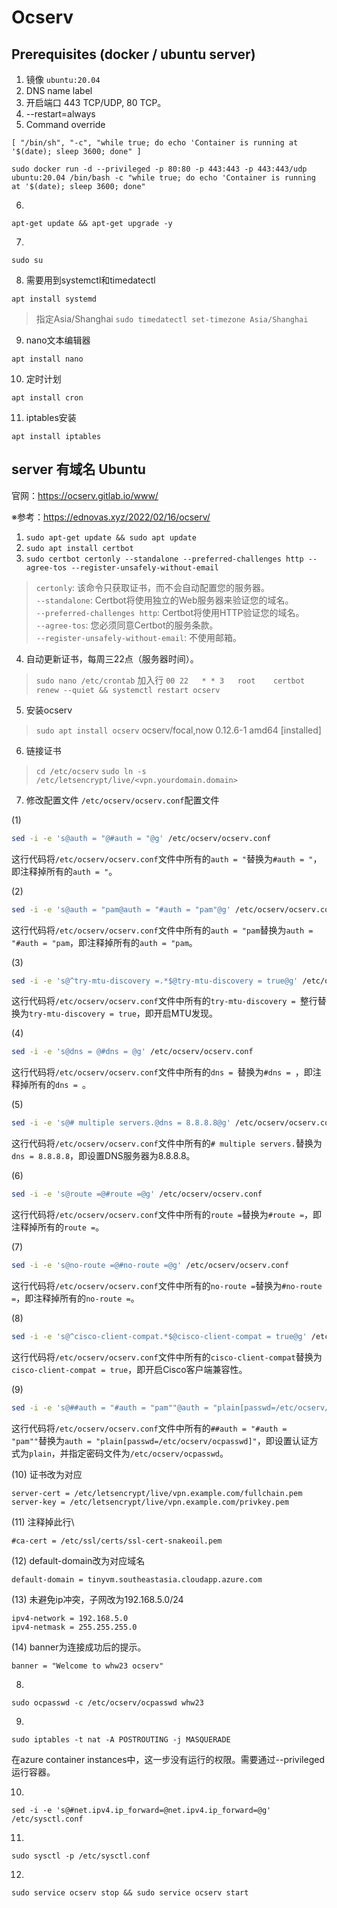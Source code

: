 # Ocserv

## Prerequisites (docker / ubuntu server)
1. 镜像 ```ubuntu:20.04```
2. DNS name label
3. 开启端口 443 TCP/UDP, 80 TCP。
4. --restart=always
5. Command override
```
[ "/bin/sh", "-c", "while true; do echo 'Container is running at '$(date); sleep 3600; done" ]
```
```
sudo docker run -d --privileged -p 80:80 -p 443:443 -p 443:443/udp ubuntu:20.04 /bin/bash -c "while true; do echo 'Container is running at '$(date); sleep 3600; done"
```

6. 
```
apt-get update && apt-get upgrade -y
```

7.
```
sudo su
```

8. 需要用到systemctl和timedatectl
```
apt install systemd
```
> 指定Asia/Shanghai ```sudo timedatectl set-timezone Asia/Shanghai```

9. nano文本编辑器
```
apt install nano
```

10. 定时计划
```
apt install cron
```

11. iptables安装
```
apt install iptables
```

## server 有域名 Ubuntu
官网：https://ocserv.gitlab.io/www/

※参考：https://ednovas.xyz/2022/02/16/ocserv/

1. `sudo apt-get update && sudo apt update`
2. `sudo apt install certbot`
3. `sudo certbot certonly --standalone --preferred-challenges http --agree-tos --register-unsafely-without-email` 
> `certonly`: 该命令只获取证书，而不会自动配置您的服务器。\
> `--standalone`: Certbot将使用独立的Web服务器来验证您的域名。\
> `--preferred-challenges http`: Certbot将使用HTTP验证您的域名。\
> `--agree-tos`: 您必须同意Certbot的服务条款。\
> `--register-unsafely-without-email`: 不使用邮箱。
4. 自动更新证书，每周三22点（服务器时间）。
> `sudo nano /etc/crontab` 加入行
> `00 22   * * 3   root    certbot renew --quiet && systemctl restart ocserv`
5. 安装ocserv
> `sudo apt install ocserv` ocserv/focal,now 0.12.6-1 amd64 [installed]
6. 链接证书
> `cd /etc/ocserv`
> `sudo ln -s /etc/letsencrypt/live/<vpn.yourdomain.domain>`
7. 修改配置文件
`/etc/ocserv/ocserv.conf`配置文件

(1)
```bash
sed -i -e 's@auth = "@#auth = "@g' /etc/ocserv/ocserv.conf
```
这行代码将`/etc/ocserv/ocserv.conf`文件中所有的`auth = "`替换为`#auth = "`，即注释掉所有的`auth = "`。

(2)
```bash
sed -i -e 's@auth = "pam@auth = "#auth = "pam"@g' /etc/ocserv/ocserv.conf
```
这行代码将`/etc/ocserv/ocserv.conf`文件中所有的`auth = "pam`替换为`auth = "#auth = "pam`，即注释掉所有的`auth = "pam`。

(3)
```bash
sed -i -e 's@^try-mtu-discovery =.*$@try-mtu-discovery = true@g' /etc/ocserv/ocserv.conf
```
这行代码将`/etc/ocserv/ocserv.conf`文件中所有的`try-mtu-discovery = `整行替换为`try-mtu-discovery = true`，即开启MTU发现。

(4)
```bash
sed -i -e 's@dns = @#dns = @g' /etc/ocserv/ocserv.conf
```
这行代码将`/etc/ocserv/ocserv.conf`文件中所有的`dns = `替换为`#dns = `，即注释掉所有的`dns = `。

(5)
```bash
sed -i -e 's@# multiple servers.@dns = 8.8.8.8@g' /etc/ocserv/ocserv.conf
```
这行代码将`/etc/ocserv/ocserv.conf`文件中所有的`# multiple servers.`替换为`dns = 8.8.8.8`，即设置DNS服务器为8.8.8.8。

(6)
```bash
sed -i -e 's@route =@#route =@g' /etc/ocserv/ocserv.conf
```
这行代码将`/etc/ocserv/ocserv.conf`文件中所有的`route =`替换为`#route =`，即注释掉所有的`route =`。

(7)
```bash
sed -i -e 's@no-route =@#no-route =@g' /etc/ocserv/ocserv.conf
```
这行代码将`/etc/ocserv/ocserv.conf`文件中所有的`no-route =`替换为`#no-route =`，即注释掉所有的`no-route =`。

(8)
```bash
sed -i -e 's@^cisco-client-compat.*$@cisco-client-compat = true@g' /etc/ocserv/ocserv.conf
```
这行代码将`/etc/ocserv/ocserv.conf`文件中所有的`cisco-client-compat`替换为`cisco-client-compat = true`，即开启Cisco客户端兼容性。

(9)
```bash
sed -i -e 's@##auth = "#auth = "pam""@auth = "plain[passwd=/etc/ocserv/ocpasswd]"@g' /etc/ocserv/ocserv.conf
```
这行代码将`/etc/ocserv/ocserv.conf`文件中所有的`##auth = "#auth = "pam""`替换为`auth = "plain[passwd=/etc/ocserv/ocpasswd]"`，即设置认证方式为`plain`，并指定密码文件为`/etc/ocserv/ocpasswd`。

(10)
证书改为对应
```
server-cert = /etc/letsencrypt/live/vpn.example.com/fullchain.pem
server-key = /etc/letsencrypt/live/vpn.example.com/privkey.pem
```

(11)
注释掉此行\
```
#ca-cert = /etc/ssl/certs/ssl-cert-snakeoil.pem
```

(12)
default-domain改为对应域名
```
default-domain = tinyvm.southeastasia.cloudapp.azure.com
```

(13)
未避免ip冲突，子网改为192.168.5.0/24
```
ipv4-network = 192.168.5.0
ipv4-netmask = 255.255.255.0
```

(14)
banner为连接成功后的提示。
```
banner = "Welcome to whw23 ocserv"
```

8. 
```
sudo ocpasswd -c /etc/ocserv/ocpasswd whw23
```

9. 
```
sudo iptables -t nat -A POSTROUTING -j MASQUERADE
``` 
在azure container instances中，这一步没有运行的权限。需要通过--privileged运行容器。

10. 
```
sed -i -e 's@#net.ipv4.ip_forward=@net.ipv4.ip_forward=@g' /etc/sysctl.conf
```

11. 
```
sudo sysctl -p /etc/sysctl.conf
```

12. 
```
sudo service ocserv stop && sudo service ocserv start
```

